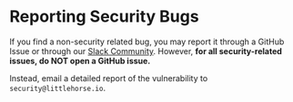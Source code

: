 # Reporting Security Bugs

If you find a non-security related bug, you may report it through a GitHub Issue or through our [Slack Community](https://launchpass.com/littlehorsecommunity). However, **for all security-related issues, do NOT open a GitHub issue.**

Instead, email a detailed report of the vulnerability to `security@littlehorse.io`.